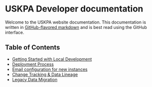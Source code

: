# USKPA Developer documentation

Welcome to the USKPA website documentation. This documentation is written in
[GitHub-flavored markdown][gh-md] and is best read using the GitHub interface.

## Table of Contents

- [Getting Started with Local Development](local-development.md)
- [Deployment Process](deploy.md)
- [Email configuration for new instances](email.md)
- [Change Tracking & Data Lineage](history.md)
- [Legacy Data Migration](data-migration.md)

[gh-md]: https://guides.github.com/features/mastering-markdown/#GitHub-flavored-markdown
